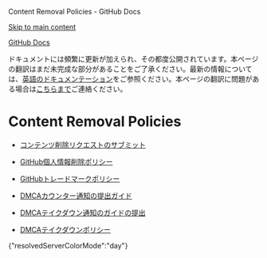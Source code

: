 Content Removal Policies - GitHub Docs

[Skip to main content](#main-content)

[](/ja)[GitHub Docs](/ja)

ドキュメントには頻繁に更新が加えられ、その都度公開されています。本ページの翻訳はまだ未完成な部分があることをご了承ください。最新の情報については、[英語のドキュメンテーション](/en)をご参照ください。本ページの翻訳に問題がある場合は[こちらまで](https://github.com/contact?form[subject]=translation%20issue%20on%20docs.github.com&form[comments]=)ご連絡ください。

Content Removal Policies
==========

* [コンテンツ削除リクエストのサブミット](/ja/site-policy/content-removal-policies/submitting-content-removal-requests)

* [GitHub個人情報削除ポリシー](/ja/site-policy/content-removal-policies/github-private-information-removal-policy)

* [GitHubトレードマークポリシー](/ja/site-policy/content-removal-policies/github-trademark-policy)

* [DMCAカウンター通知の提出ガイド](/ja/site-policy/content-removal-policies/guide-to-submitting-a-dmca-counter-notice)

* [DMCAテイクダウン通知のガイドの提出](/ja/site-policy/content-removal-policies/guide-to-submitting-a-dmca-takedown-notice)

* [DMCAテイクダウンポリシー](/ja/site-policy/content-removal-policies/dmca-takedown-policy)

{"resolvedServerColorMode":"day"}
